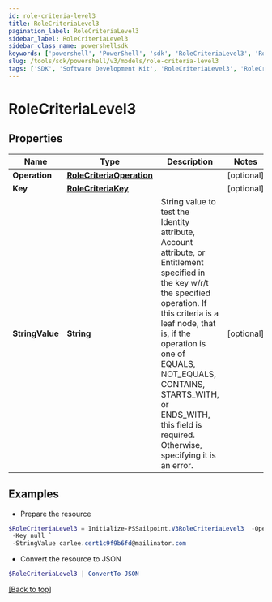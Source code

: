 ```yaml
---
id: role-criteria-level3
title: RoleCriteriaLevel3
pagination_label: RoleCriteriaLevel3
sidebar_label: RoleCriteriaLevel3
sidebar_class_name: powershellsdk
keywords: ['powershell', 'PowerShell', 'sdk', 'RoleCriteriaLevel3', 'RoleCriteriaLevel3'] 
slug: /tools/sdk/powershell/v3/models/role-criteria-level3
tags: ['SDK', 'Software Development Kit', 'RoleCriteriaLevel3', 'RoleCriteriaLevel3']
---
```



# RoleCriteriaLevel3

## Properties

Name | Type | Description | Notes
------------ | ------------- | ------------- | -------------
**Operation** | [**RoleCriteriaOperation**](role-criteria-operation) |  | [optional] 
**Key** | [**RoleCriteriaKey**](role-criteria-key) |  | [optional] 
**StringValue** | **String** | String value to test the Identity attribute, Account attribute, or Entitlement specified in the key w/r/t the specified operation. If this criteria is a leaf node, that is, if the operation is one of EQUALS, NOT_EQUALS, CONTAINS, STARTS_WITH, or ENDS_WITH, this field is required. Otherwise, specifying it is an error. | [optional] 

## Examples

- Prepare the resource
```powershell
$RoleCriteriaLevel3 = Initialize-PSSailpoint.V3RoleCriteriaLevel3  -Operation null `
 -Key null `
 -StringValue carlee.cert1c9f9b6fd@mailinator.com
```

- Convert the resource to JSON
```powershell
$RoleCriteriaLevel3 | ConvertTo-JSON
```


[[Back to top]](#) 

